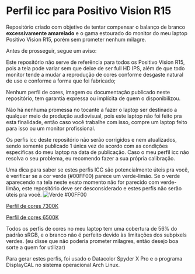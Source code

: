 # Perfil icc para Positivo Vision R15
Repositório criado com objetivo de tentar compensar o balanço de branco **excessivamente amarelado** e o gama estourado do monitor do meu laptop Positivo Vision R15, porém sem prometer nenhum milagre.

Antes de prosseguir, segue um aviso:

Este repositório não serve de referência para todos os Positivo Vision R15, pois a tela pode variar sem que deixe de ser full HD IPS, além de que todo monitor tende a mudar a reprodução de cores conforme desgaste natural de uso e conforme a forma que foi fabricado;

Nenhum perfil de cores, imagem ou documentação publicado neste repositório, tem garantia expressa ou implícita de quem o disponibilizou.

Não há nenhuma promessa no tocante a fazer o laptop ser destinado a qualquer meio de produção audiovisual, pois este laptop não foi feito pra esta finalidade, então caso você trabalhe com isso, compre um laptop feito para isso ou um monitor profissional.

Os perfis icc deste repositório não serão corrigidos e nem atualizados, sendo somente publicado 1 única vez de acordo com as condições específicas do meu laptop na data de publicação. Caso o meu perfil icc não resolva o seu problema, eu recomendo fazer a sua própria calibração.

Uma dica para saber se estes perfis ICC são potencialmente úteis pra você, é verificar se a cor verde (#00FF00) parece um verde-limão. Se o verde aparecendo na tela neste exato momento não for parecido com verde-limão, este repositório deve ser desconsiderado e estes perfis não serão úteis pra você.
![Verde #00FF00](https://github.com/fernandoisnaldo/Projeto-RDS-220/blob/main/%2300FF00-verde.png)

[Perfil de cores 7300K](https://github.com/fernandoisnaldo/Perfil-icc-rds220/blob/main/2807%20%231%202024-08-27%2020-55%207300K%202.2%20(absolute)%20M-S%20XYZLUT%2BMTX.icc)

[Perfil de cores 6500K](https://github.com/fernandoisnaldo/Perfil-icc-rds220/blob/main/2807%20%231%202024-08-27%2014-37%20D6500%20L%20M-S%20XYZLUT%2BMTX.icc) 

Todos os perfis de cores no meu laptop tem uma cobertura de 56% do padrão sRGB, e o branco não é perfeito devido às limitações dos subpixels verdes. (eu disse que não poderia prometer milagres, então desejo boa sorte a quem for utilizar)

Para gerar estes perfis, foi usado o Datacolor Spyder X Pro e o programa DisplayCAL no sistema operacional Arch Linux.

